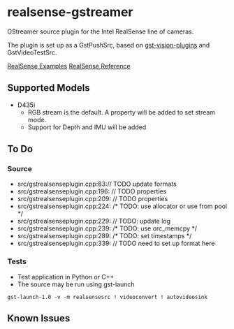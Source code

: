# realsense-gstreamer

GStreamer source plugin for the Intel RealSense line of cameras. 

The plugin is set up as a GstPushSrc, based on [gst-vision-plugins](https://github.com/joshdoe/gst-plugins-vision) and GstVideoTestSrc.

[RealSense Examples](https://github.com/IntelRealSense/librealsense/tree/master/examples)
[RealSense Reference](https://dev.intelrealsense.com/docs/api-architecture)

## Supported Models
- D435i 
    - RGB stream is the default. A property will be added to set stream mode.
    - Support for Depth and IMU will be added

## To Do
### Source
- src/gstrealsenseplugin.cpp:83:// TODO update formats
- src/gstrealsenseplugin.cpp:196:    // TODO properties
- src/gstrealsenseplugin.cpp:209:    // TODO properties
- src/gstrealsenseplugin.cpp:224:  /* TODO: use allocator or use from pool */
- src/gstrealsenseplugin.cpp:229:  // TODO: update log
- src/gstrealsenseplugin.cpp:239:  /* TODO: use orc_memcpy */
- src/gstrealsenseplugin.cpp:289:  /* TODO: set timestamps */
- src/gstrealsenseplugin.cpp:339:      // TODO need to set up format here

### Tests
- Test application in Python or C++
- The source may be run using gst-launch
```
gst-launch-1.0 -v -m realsensesrc ! videoconvert ! autovideosink
```

## Known Issues
